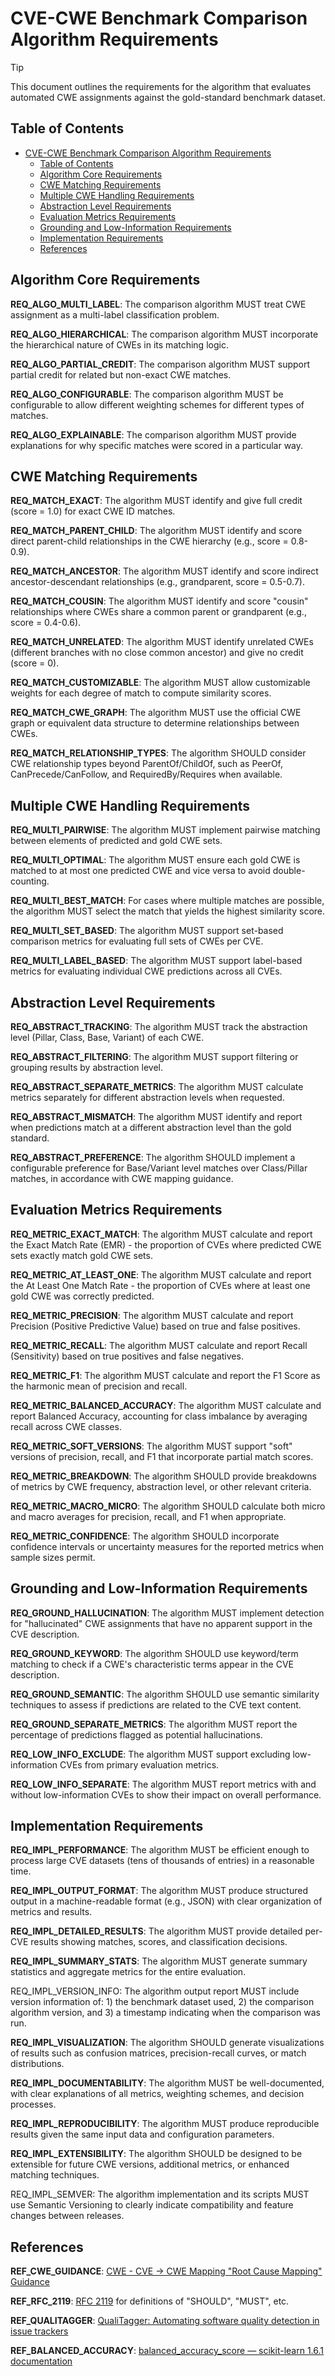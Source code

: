 # CVE-CWE Benchmark Comparison Algorithm Requirements

> [!TIP]
> This document outlines the requirements for the algorithm that evaluates automated CWE assignments against the gold-standard benchmark dataset.

## Table of Contents

- [CVE-CWE Benchmark Comparison Algorithm Requirements](#cve-cwe-benchmark-comparison-algorithm-requirements)
  - [Table of Contents](#table-of-contents)
  - [Algorithm Core Requirements](#algorithm-core-requirements)
  - [CWE Matching Requirements](#cwe-matching-requirements)
  - [Multiple CWE Handling Requirements](#multiple-cwe-handling-requirements)
  - [Abstraction Level Requirements](#abstraction-level-requirements)
  - [Evaluation Metrics Requirements](#evaluation-metrics-requirements)
  - [Grounding and Low-Information Requirements](#grounding-and-low-information-requirements)
  - [Implementation Requirements](#implementation-requirements)
  - [References](#references)

## Algorithm Core Requirements

<a id="REQ_ALGO_MULTI_LABEL"></a>**REQ_ALGO_MULTI_LABEL**: The comparison algorithm MUST treat CWE assignment as a multi-label classification problem.

<a id="REQ_ALGO_HIERARCHICAL"></a>**REQ_ALGO_HIERARCHICAL**: The comparison algorithm MUST incorporate the hierarchical nature of CWEs in its matching logic.

<a id="REQ_ALGO_PARTIAL_CREDIT"></a>**REQ_ALGO_PARTIAL_CREDIT**: The comparison algorithm MUST support partial credit for related but non-exact CWE matches.

<a id="REQ_ALGO_CONFIGURABLE"></a>**REQ_ALGO_CONFIGURABLE**: The comparison algorithm MUST be configurable to allow different weighting schemes for different types of matches.

<a id="REQ_ALGO_EXPLAINABLE"></a>**REQ_ALGO_EXPLAINABLE**: The comparison algorithm MUST provide explanations for why specific matches were scored in a particular way.

## CWE Matching Requirements

<a id="REQ_MATCH_EXACT"></a>**REQ_MATCH_EXACT**: The algorithm MUST identify and give full credit (score = 1.0) for exact CWE ID matches.

<a id="REQ_MATCH_PARENT_CHILD"></a>**REQ_MATCH_PARENT_CHILD**: The algorithm MUST identify and score direct parent-child relationships in the CWE hierarchy (e.g., score = 0.8-0.9).

<a id="REQ_MATCH_ANCESTOR"></a>**REQ_MATCH_ANCESTOR**: The algorithm MUST identify and score indirect ancestor-descendant relationships (e.g., grandparent, score = 0.5-0.7).

<a id="REQ_MATCH_COUSIN"></a>**REQ_MATCH_COUSIN**: The algorithm MUST identify and score "cousin" relationships where CWEs share a common parent or grandparent (e.g., score = 0.4-0.6).

<a id="REQ_MATCH_UNRELATED"></a>**REQ_MATCH_UNRELATED**: The algorithm MUST identify unrelated CWEs (different branches with no close common ancestor) and give no credit (score = 0).

<a id="REQ_MATCH_CUSTOMIZABLE"></a>**REQ_MATCH_CUSTOMIZABLE**: The algorithm MUST allow customizable weights for each degree of match to compute similarity scores.

<a id="REQ_MATCH_CWE_GRAPH"></a>**REQ_MATCH_CWE_GRAPH**: The algorithm MUST use the official CWE graph or equivalent data structure to determine relationships between CWEs.

<a id="REQ_MATCH_RELATIONSHIP_TYPES"></a>**REQ_MATCH_RELATIONSHIP_TYPES**: The algorithm SHOULD consider CWE relationship types beyond ParentOf/ChildOf, such as PeerOf, CanPrecede/CanFollow, and RequiredBy/Requires when available.

## Multiple CWE Handling Requirements

<a id="REQ_MULTI_PAIRWISE"></a>**REQ_MULTI_PAIRWISE**: The algorithm MUST implement pairwise matching between elements of predicted and gold CWE sets.

<a id="REQ_MULTI_OPTIMAL"></a>**REQ_MULTI_OPTIMAL**: The algorithm MUST ensure each gold CWE is matched to at most one predicted CWE and vice versa to avoid double-counting.

<a id="REQ_MULTI_BEST_MATCH"></a>**REQ_MULTI_BEST_MATCH**: For cases where multiple matches are possible, the algorithm MUST select the match that yields the highest similarity score.

<a id="REQ_MULTI_SET_BASED"></a>**REQ_MULTI_SET_BASED**: The algorithm MUST support set-based comparison metrics for evaluating full sets of CWEs per CVE.

<a id="REQ_MULTI_LABEL_BASED"></a>**REQ_MULTI_LABEL_BASED**: The algorithm MUST support label-based metrics for evaluating individual CWE predictions across all CVEs.

## Abstraction Level Requirements

<a id="REQ_ABSTRACT_TRACKING"></a>**REQ_ABSTRACT_TRACKING**: The algorithm MUST track the abstraction level (Pillar, Class, Base, Variant) of each CWE.

<a id="REQ_ABSTRACT_FILTERING"></a>**REQ_ABSTRACT_FILTERING**: The algorithm MUST support filtering or grouping results by abstraction level.

<a id="REQ_ABSTRACT_SEPARATE_METRICS"></a>**REQ_ABSTRACT_SEPARATE_METRICS**: The algorithm MUST calculate metrics separately for different abstraction levels when requested.

<a id="REQ_ABSTRACT_MISMATCH"></a>**REQ_ABSTRACT_MISMATCH**: The algorithm MUST identify and report when predictions match at a different abstraction level than the gold standard.

<a id="REQ_ABSTRACT_PREFERENCE"></a>**REQ_ABSTRACT_PREFERENCE**: The algorithm SHOULD implement a configurable preference for Base/Variant level matches over Class/Pillar matches, in accordance with CWE mapping guidance.

## Evaluation Metrics Requirements

<a id="REQ_METRIC_EXACT_MATCH"></a>**REQ_METRIC_EXACT_MATCH**: The algorithm MUST calculate and report the Exact Match Rate (EMR) - the proportion of CVEs where predicted CWE sets exactly match gold CWE sets.

<a id="REQ_METRIC_AT_LEAST_ONE"></a>**REQ_METRIC_AT_LEAST_ONE**: The algorithm MUST calculate and report the At Least One Match Rate - the proportion of CVEs where at least one gold CWE was correctly predicted.

<a id="REQ_METRIC_PRECISION"></a>**REQ_METRIC_PRECISION**: The algorithm MUST calculate and report Precision (Positive Predictive Value) based on true and false positives.

<a id="REQ_METRIC_RECALL"></a>**REQ_METRIC_RECALL**: The algorithm MUST calculate and report Recall (Sensitivity) based on true positives and false negatives.

<a id="REQ_METRIC_F1"></a>**REQ_METRIC_F1**: The algorithm MUST calculate and report the F1 Score as the harmonic mean of precision and recall.

<a id="REQ_METRIC_BALANCED_ACCURACY"></a>**REQ_METRIC_BALANCED_ACCURACY**: The algorithm MUST calculate and report Balanced Accuracy, accounting for class imbalance by averaging recall across CWE classes.

<a id="REQ_METRIC_SOFT_VERSIONS"></a>**REQ_METRIC_SOFT_VERSIONS**: The algorithm MUST support "soft" versions of precision, recall, and F1 that incorporate partial match scores.

<a id="REQ_METRIC_BREAKDOWN"></a>**REQ_METRIC_BREAKDOWN**: The algorithm SHOULD provide breakdowns of metrics by CWE frequency, abstraction level, or other relevant criteria.

<a id="REQ_METRIC_MACRO_MICRO"></a>**REQ_METRIC_MACRO_MICRO**: The algorithm SHOULD calculate both micro and macro averages for precision, recall, and F1 when appropriate.

<a id="REQ_METRIC_CONFIDENCE"></a>**REQ_METRIC_CONFIDENCE**: The algorithm SHOULD incorporate confidence intervals or uncertainty measures for the reported metrics when sample sizes permit.

## Grounding and Low-Information Requirements

<a id="REQ_GROUND_HALLUCINATION"></a>**REQ_GROUND_HALLUCINATION**: The algorithm MUST implement detection for "hallucinated" CWE assignments that have no apparent support in the CVE description.

<a id="REQ_GROUND_KEYWORD"></a>**REQ_GROUND_KEYWORD**: The algorithm SHOULD use keyword/term matching to check if a CWE's characteristic terms appear in the CVE description.

<a id="REQ_GROUND_SEMANTIC"></a>**REQ_GROUND_SEMANTIC**: The algorithm SHOULD use semantic similarity techniques to assess if predictions are related to the CVE text content.

<a id="REQ_GROUND_SEPARATE_METRICS"></a>**REQ_GROUND_SEPARATE_METRICS**: The algorithm MUST report the percentage of predictions flagged as potential hallucinations.

<a id="REQ_LOW_INFO_EXCLUDE"></a>**REQ_LOW_INFO_EXCLUDE**: The algorithm MUST support excluding low-information CVEs from primary evaluation metrics.

<a id="REQ_LOW_INFO_SEPARATE"></a>**REQ_LOW_INFO_SEPARATE**: The algorithm MUST report metrics with and without low-information CVEs to show their impact on overall performance.

## Implementation Requirements

<a id="REQ_IMPL_PERFORMANCE"></a>**REQ_IMPL_PERFORMANCE**: The algorithm MUST be efficient enough to process large CVE datasets (tens of thousands of entries) in a reasonable time.

<a id="REQ_IMPL_OUTPUT_FORMAT"></a>**REQ_IMPL_OUTPUT_FORMAT**: The algorithm MUST produce structured output in a machine-readable format (e.g., JSON) with clear organization of metrics and results.

<a id="REQ_IMPL_DETAILED_RESULTS"></a>**REQ_IMPL_DETAILED_RESULTS**: The algorithm MUST provide detailed per-CVE results showing matches, scores, and classification decisions.

<a id="REQ_IMPL_SUMMARY_STATS"></a>**REQ_IMPL_SUMMARY_STATS**: The algorithm MUST generate summary statistics and aggregate metrics for the entire evaluation.

<a id="REQ_IMPL_VERSION_INFO"></a>REQ_IMPL_VERSION_INFO: The algorithm output report MUST include version information of: 1) the benchmark dataset used, 2) the comparison algorithm version, and 3) a timestamp indicating when the comparison was run.

<a id="REQ_IMPL_VISUALIZATION"></a>**REQ_IMPL_VISUALIZATION**: The algorithm SHOULD generate visualizations of results such as confusion matrices, precision-recall curves, or match distributions.

<a id="REQ_IMPL_DOCUMENTABILITY"></a>**REQ_IMPL_DOCUMENTABILITY**: The algorithm MUST be well-documented, with clear explanations of all metrics, weighting schemes, and decision processes.

<a id="REQ_IMPL_REPRODUCIBILITY"></a>**REQ_IMPL_REPRODUCIBILITY**: The algorithm MUST produce reproducible results given the same input data and configuration parameters.

<a id="REQ_IMPL_EXTENSIBILITY"></a>**REQ_IMPL_EXTENSIBILITY**: The algorithm SHOULD be designed to be extensible for future CWE versions, additional metrics, or enhanced matching techniques.

<a id="REQ_IMPL_SEMVER"></a>REQ_IMPL_SEMVER: The algorithm implementation and its scripts MUST use Semantic Versioning to clearly indicate compatibility and feature changes between releases.

## References

<a id="REF_CWE_GUIDANCE"></a>**REF_CWE_GUIDANCE**: [CWE - CVE → CWE Mapping "Root Cause Mapping" Guidance](https://cwe.mitre.org/documents/cwe_usage/guidance.html)

<a id="REF_RFC_2119"></a>**REF_RFC_2119**: [RFC 2119](https://www.rfc-editor.org/rfc/rfc2119) for definitions of "SHOULD", "MUST", etc.

<a id="REF_QUALITAGGER"></a>**REF_QUALITAGGER**: [QualiTagger: Automating software quality detection in issue trackers](https://arxiv.org/html/2504.11053v1)

<a id="REF_BALANCED_ACCURACY"></a>**REF_BALANCED_ACCURACY**: [balanced_accuracy_score — scikit-learn 1.6.1 documentation](https://scikit-learn.org/stable/modules/generated/sklearn.metrics.balanced_accuracy_score.html)
